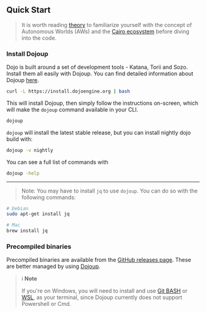 ## Quick Start

> It is worth reading [theory](../theory/autonomous-worlds.md) to familiarize yourself with the concept of Autonomous Worlds (AWs) and the [Cairo ecosystem](../theory/cairo.md) before diving into the code.


### Install Dojoup

Dojo is built around a set of development tools - Katana, Torii and Sozo. Install them all easily with Dojoup. You can find detailed information about Dojoup [here](https://github.com/dojoengine/dojo/blob/master/dojoup/README.md).

```sh
curl -L https://install.dojoengine.org | bash
```

This will install Dojoup, then simply follow the instructions on-screen,
which will make the `dojoup` command available in your CLI.

```sh
dojoup
```

`dojoup` will install the latest stable release, but you can install nightly dojo build with:

```sh
dojoup -v nightly
```

You can see a full list of commands with

```sh
dojoup -help
```

---

> Note: You may have to install `jq` to use `dojoup`. You can do so with the following commands:

```sh   
# Debian
sudo apt-get install jq

# Mac
brew install jq
```

### Precompiled binaries

Precompiled binaries are available from the [GitHub releases page](https://github.com/dojoengine/dojo/releases).
These are better managed by using [Dojoup](#using-dojoup).


> ℹ️ **Note**
>
> If you're on Windows, you will need to install and use [Git BASH](https://gitforwindows.org/) or [WSL](https://learn.microsoft.com/en-us/windows/wsl/install),
> as your terminal, since Dojoup currently does not support Powershell or Cmd.